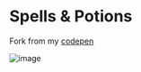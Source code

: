 # Spells & Potions
   
Fork from my [codepen](https://codepen.io/dilums/pen/qBaQWXv)   
    
        
![image](https://res.cloudinary.com/ds574fco0/image/upload/v1679408287/github/spells_ynbrco.png)